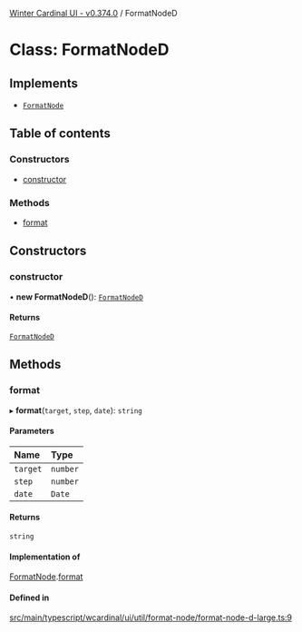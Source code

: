 [Winter Cardinal UI - v0.374.0](../index.md) / FormatNodeD

# Class: FormatNodeD

## Implements

- [`FormatNode`](../interfaces/FormatNode.md)

## Table of contents

### Constructors

- [constructor](FormatNodeD.md#constructor)

### Methods

- [format](FormatNodeD.md#format)

## Constructors

### constructor

• **new FormatNodeD**(): [`FormatNodeD`](FormatNodeD.md)

#### Returns

[`FormatNodeD`](FormatNodeD.md)

## Methods

### format

▸ **format**(`target`, `step`, `date`): `string`

#### Parameters

| Name | Type |
| :------ | :------ |
| `target` | `number` |
| `step` | `number` |
| `date` | `Date` |

#### Returns

`string`

#### Implementation of

[FormatNode](../interfaces/FormatNode.md).[format](../interfaces/FormatNode.md#format)

#### Defined in

[src/main/typescript/wcardinal/ui/util/format-node/format-node-d-large.ts:9](https://github.com/winter-cardinal/winter-cardinal-ui/blob/v0.310.1/src/main/typescript/wcardinal/ui/util/format-node/format-node-d-large.ts#L9)
